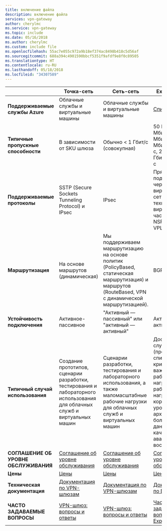 ```yaml
---
title: включение файла
description: включение файла
services: vpn-gateway
author: cherylmc
ms.service: vpn-gateway
ms.topic: include
ms.date: 05/16/2018
ms.author: cherylmc
ms.custom: include file
ms.openlocfilehash: 55ac7e055c972a9b18ef374ac8498b418c5d56af
ms.sourcegitcommit: 688a394c4901590bbcf5351f9afdf9e8f0c89505
ms.translationtype: HT
ms.contentlocale: ru-RU
ms.lasthandoff: 05/18/2018
ms.locfileid: "34307589"
---
```

|  | **Точка-сеть** | **Сеть-сеть** | **ExpressRoute** |
| --- | --- | --- | --- |
| **Поддерживаемые службы Azure** |Облачные службы и виртуальные машины |Облачные службы и виртуальные машины |[Список служб](../articles/expressroute/expressroute-faqs.md#supported-services) |
| **Типичные пропускные способности** |В зависимости от SKU шлюза |Обычно < 1 Гбит/с (совокупная) |50 Мбит/с, 100 Мбит/с, 200 Мбит/с, 500 Мбит/с, 1 Гбит/с, 2 Гбит/с, 5 Гбит/с, 10 Гбит/с |
| **Поддерживаемые протоколы** |SSTP (Secure Sockets Tunneling Protocol) и IPsec |IPsec |Прямое подключение через виртуальные сети, технологии виртуальных частных сетей NSP (MPLS, VPLS) |
| **Маршрутизация** |На основе маршрутов (динамическая) |Мы поддерживаем маршрутизацию на основе политик (PolicyBased, статическая маршрутизация) и маршрутов (RouteBased, VPN с динамической маршрутизацией). |BGP |
| **Устойчивость подключения** |Активное-пассивное |"Активный — пассивный" или "активный —активный" |Активное-активное |
| **Типичный случай использования** |Создание прототипов, сценарии разработки, тестирования и лабораторного использования для облачных служб и виртуальных машин |Сценарии разработки, тестирования и лабораторного использования, а также маломасштабные рабочие нагрузки для облачных служб и виртуальных машин |Доступ ко всем службам Azure (проверенный список), критически важные рабочие нагрузки и рабочие нагрузки корпоративного уровня, архивация, большие данные, Azure в качестве сайта аварийного восстановления |
| **СОГЛАШЕНИЕ ОБ УРОВНЕ ОБСЛУЖИВАНИЯ** |[Соглашение об уровне обслуживания](https://azure.microsoft.com/support/legal/sla/) |[Соглашение об уровне обслуживания](https://azure.microsoft.com/support/legal/sla/) |[Соглашение об уровне обслуживания](https://azure.microsoft.com/support/legal/sla/) |
| **Цены** |[Цены](https://azure.microsoft.com/pricing/details/vpn-gateway/) |[Цены](https://azure.microsoft.com/pricing/details/vpn-gateway/) |[Цены](https://azure.microsoft.com/pricing/details/expressroute/) |
| **Техническая документация** |[Документация по VPN-шлюзам](https://azure.microsoft.com/documentation/services/vpn-gateway/) |[Документация по VPN-шлюзам](https://azure.microsoft.com/documentation/services/vpn-gateway/) |[Документация по ExpressRoute](https://azure.microsoft.com/documentation/services/expressroute/) |
| **ЧАСТО ЗАДАВАЕМЫЕ ВОПРОСЫ** |[VPN-шлюз: вопросы и ответы](../articles/vpn-gateway/vpn-gateway-vpn-faq.md) |[VPN-шлюз: вопросы и ответы](../articles/vpn-gateway/vpn-gateway-vpn-faq.md) |[Часто задаваемые вопросы об ExpressRoute](../articles/expressroute/expressroute-faqs.md) |
